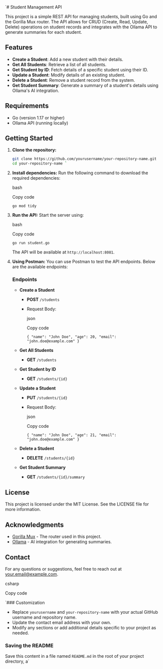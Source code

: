 `# Student Management API

This project is a simple REST API for managing students, built using Go and the Gorilla Mux router. The API allows for CRUD (Create, Read, Update, Delete) operations on student records and integrates with the Ollama API to generate summaries for each student.

## Features

- **Create a Student**: Add a new student with their details.
- **Get All Students**: Retrieve a list of all students.
- **Get Student by ID**: Fetch details of a specific student using their ID.
- **Update a Student**: Modify details of an existing student.
- **Delete a Student**: Remove a student record from the system.
- **Get Student Summary**: Generate a summary of a student's details using Ollama's AI integration.

## Requirements

- Go (version 1.17 or higher)
- Ollama API (running locally)

## Getting Started

1. **Clone the repository:**
   ```bash
   git clone https://github.com/yourusername/your-repository-name.git
   cd your-repository-name `

1.  **Install dependencies:** Run the following command to download the required dependencies:

    bash

    Copy code

    `go mod tidy`

2.  **Run the API:** Start the server using:

    bash

    Copy code

    `go run student.go`

    The API will be available at `http://localhost:8081`.

3.  **Using Postman:** You can use Postman to test the API endpoints. Below are the available endpoints:

    ### Endpoints

    -   **Create a Student**

        -   **POST** `/students`
        -   Request Body:

            json

            Copy code

            `{
              "name": "John Doe",
              "age": 20,
              "email": "john.doe@example.com"
            }`

    -   **Get All Students**

        -   **GET** `/students`
    -   **Get Student by ID**

        -   **GET** `/students/{id}`
    -   **Update a Student**

        -   **PUT** `/students/{id}`
        -   Request Body:

            json

            Copy code

            `{
              "name": "John Doe",
              "age": 21,
              "email": "john.doe@example.com"
            }`

    -   **Delete a Student**

        -   **DELETE** `/students/{id}`
    -   **Get Student Summary**

        -   **GET** `/students/{id}/summary`

License
-------

This project is licensed under the MIT License. See the LICENSE file for more information.

Acknowledgments
---------------

-   [Gorilla Mux](https://github.com/gorilla/mux) - The router used in this project.
-   [Ollama](https://ollama.com) - AI integration for generating summaries.

Contact
-------

For any questions or suggestions, feel free to reach out at your.email@example.com.

csharp

Copy code

 `### Customization
- Replace `yourusername` and `your-repository-name` with your actual GitHub username and repository name.
- Update the contact email address with your own.
- Modify any sections or add additional details specific to your project as needed.

### Saving the README
Save this content in a file named `README.md` in the root of your project directory, a`